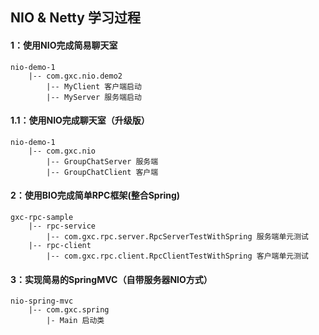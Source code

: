 ## NIO & Netty 学习过程

#### 1：使用NIO完成简易聊天室
```
nio-demo-1
    |-- com.gxc.nio.demo2
        |-- MyClient 客户端启动
        |-- MyServer 服务端启动
```

#### 1.1：使用NIO完成聊天室（升级版）
```
nio-demo-1
    |-- com.gxc.nio
        |-- GroupChatServer 服务端
        |-- GroupChatClient 客户端
```

#### 2：使用BIO完成简单RPC框架(整合Spring)
```
gxc-rpc-sample
    |-- rpc-service
        |-- com.gxc.rpc.server.RpcServerTestWithSpring 服务端单元测试
    |-- rpc-client
        |-- com.gxc.rpc.client.RpcClientTestWithSpring 客户端单元测试
```
#### 3：实现简易的SpringMVC（自带服务器NIO方式）
``` 
nio-spring-mvc
    |-- com.gxc.spring
        |- Main 启动类
```